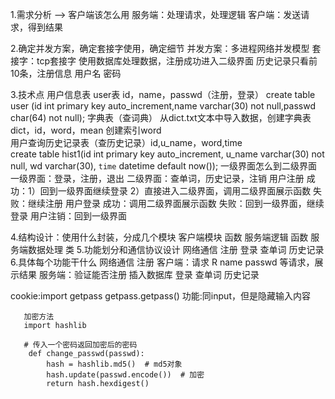 1.需求分析 --> 客户端该怎么用
    服务端：处理请求，处理逻辑
    客户端：发送请求，得到结果
    
    
2.确定并发方案，确定套接字使用，确定细节
    并发方案：多进程网络并发模型
    套接字：tcp套接字
    使用数据库处理数据，注册成功进入二级界面
    历史记录只看前10条，注册信息 用户名 密码
    
    
3.技术点
    用户信息表
        user表 id，name，passwd（注册，登录）
        create table user (id int primary key auto_increment,name varchar(30) not null,passwd char(64) not null);
    字典表（查词典）
        从dict.txt文本中导入数据，创建字典表dict，id，word，mean 创建索引word     
    用户查询历史记录表（查历史记录）id,u_name，word,time  
        create table hist1(id int primary key auto_increment,
        u_name varchar(30) not null,
        wd varchar(30),
        `time` datetime default now());
    一级界面怎么到二级界面
        一级界面：登录，注册，退出   二级界面：查单词，历史记录，注销
        用户注册
            成功：1）回到一级界面继续登录 2）直接进入二级界面，调用二级界面展示函数
            失败：继续注册
        用户登录
           成功：调用二级界面展示函数
           失败：回到一级界面，继续登录
        用户注销：回到一级界面
                    
4.结构设计：使用什么封装，分成几个模块
    客户端模块  函数
    服务端逻辑  函数
    服务端数据处理 类
5.功能划分和通信协议设计
    网络通信
    注册
    登录
    查单词
    历史记录
6.具体每个功能干什么
    网络通信
    注册
        客户端：请求 R name passwd 
                等请求，展示结果
        服务端：验证能否注册
               插入数据库
    登录
    查单词
    历史记录
    
cookie:import getpass
       getpass.getpass()
       功能:同input，但是隐藏输入内容
       
       加密方法
       import hashlib
       
       # 传入一个密码返回加密后的密码
        def change_passwd(passwd):
            hash = hashlib.md5()  # md5对象
            hash.update(passwd.encode())  # 加密
            return hash.hexdigest()